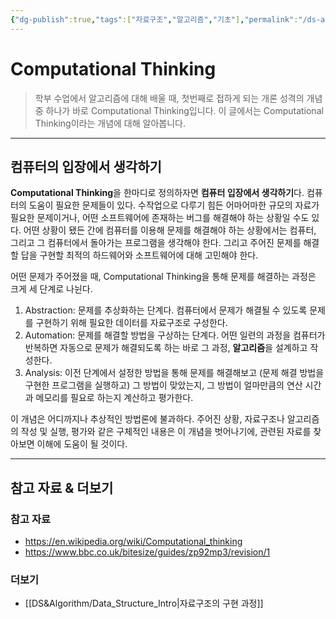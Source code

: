 ```yaml
---
{"dg-publish":true,"tags":["자료구조","알고리즘","기초"],"permalink":"/ds-and-algorithm/computational-thinking/","dgPassFrontmatter":true,"created":"2024-04-02T16:42:42.068+09:00","updated":"2024-07-22T23:26:43.117+09:00"}
---
```



# Computational Thinking

> 학부 수업에서 알고리즘에 대해 배울 때, 첫번째로 접하게 되는 개론 성격의 개념 중 하나가 바로 Computational Thinking입니다. 이 글에서는 Computational Thinking이라는 개념에 대해 알아봅니다.

---

## 컴퓨터의 입장에서 생각하기

**Computational Thinking**을 한마디로 정의하자면 **컴퓨터 입장에서 생각하기**다. 컴퓨터의 도움이 필요한 문제들이 있다. 수작업으로 다루기 힘든 어마어마한 규모의 자료가 필요한 문제이거나, 어떤 소프트웨어에 존재하는 버그를 해결해야 하는 상황일 수도 있다. 어떤 상황이 됐든 간에 컴퓨터를 이용해 문제를 해결해야 하는 상황에서는 컴퓨터, 그리고 그 컴퓨터에서 돌아가는 프로그램을 생각해야 한다. 그리고 주어진 문제를 해결할 답을 구현할 최적의 하드웨어와 소프트웨어에 대해 고민해야 한다.

어떤 문제가 주어졌을 때, Computational Thinking을 통해 문제를 해결하는 과정은 크게 세 단계로 나뉜다.

1. Abstraction: 문제를 추상화하는 단계다. 컴퓨터에서 문제가 해결될 수 있도록 문제를 구현하기 위해 필요한 데이터를 자료구조로 구성한다.
2. Automation: 문제를 해결할 방법을 구상하는 단계다. 어떤 일련의 과정을 컴퓨터가 반복하면 자동으로 문제가 해결되도록 하는 바로 그 과정, **알고리즘**을 설계하고 작성한다.
3. Analysis: 이전 단계에서 설정한 방법을 통해 문제를 해결해보고 (문제 해결 방법을 구현한 프로그램을 실행하고) 그 방법이 맞았는지, 그 방법이 얼마만큼의 연산 시간과 메모리를 필요로 하는지 계산하고 평가한다.

이 개념은 어디까지나 추상적인 방법론에 불과하다. 주어진 상황, 자료구조나 알고리즘의 작성 및 실행, 평가와 같은 구체적인 내용은 이 개념을 벗어나기에, 관련된 자료를 찾아보면 이해에 도움이 될 것이다.

---

## 참고 자료 & 더보기

### 참고 자료
+ https://en.wikipedia.org/wiki/Computational_thinking
+ https://www.bbc.co.uk/bitesize/guides/zp92mp3/revision/1

### 더보기
+ [[DS&Algorithm/Data_Structure_Intro\|자료구조의 구현 과정]]